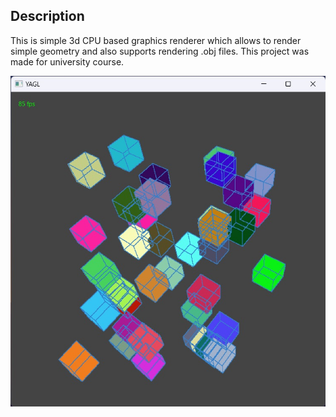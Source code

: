 ## Description
This is simple 3d CPU based graphics renderer which allows to render simple geometry and also supports rendering .obj files.
This project was made for university course.

![](./screens/cubes.jpg)

